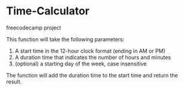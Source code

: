 # Time-Calculator

freecodecamp project

This function will take the following parameters:

1. A start time in the 12-hour clock format (ending in AM or PM)
2. A duration time that indicates the number of hours and minutes
3. (optional) a starting day of the week, case insensitive

The function will add the duration time to the start time and return the result.
